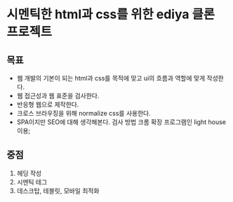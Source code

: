 # 시멘틱한 html과 css를 위한 ediya 클론 프로젝트

## 목표
- 웹 개발의 기본이 되는 html과 css를 목적에 맞고 ui의 흐름과 역할에 맞게 작성한다.
- 웹 접근성과 웹 표준을 검사한다. 
- 반응형 웹으로 제작한다.
- 크로스 브라우징을 위해 normalize css를 사용한다.
- SPA이지만 SEO에 대해 생각해본다.
검사 방법 크롬 확장 프로그램인 light house이용;

## 중점
1. 헤딩 작성
2. 시멘틱 테그
3. 데스크탑, 테블릿, 모바일 최적화 